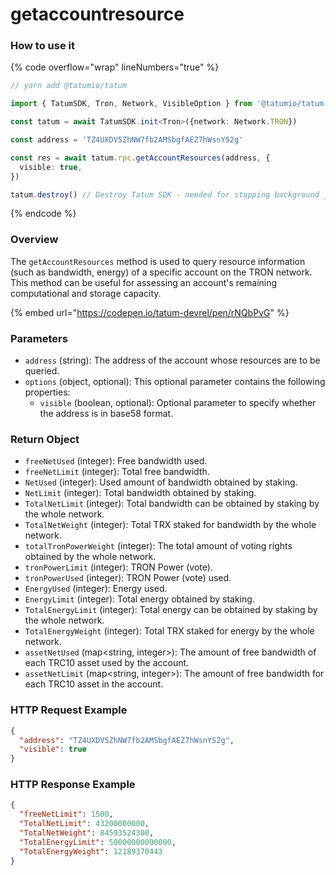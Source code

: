 # getaccountresource

### How to use it

{% code overflow="wrap" lineNumbers="true" %}
```typescript
// yarn add @tatumio/tatum

import { TatumSDK, Tron, Network, VisibleOption } from '@tatumio/tatum'

const tatum = await TatumSDK.init<Tron>({network: Network.TRON})

const address = 'TZ4UXDV5ZhNW7fb2AMSbgfAEZ7hWsnYS2g'

const res = await tatum.rpc.getAccountResources(address, {
  visible: true,
})

tatum.destroy() // Destroy Tatum SDK - needed for stopping background jobs
```
{% endcode %}

### Overview

The `getAccountResources` method is used to query resource information (such as bandwidth, energy) of a specific account on the TRON network. This method can be useful for assessing an account's remaining computational and storage capacity.

{% embed url="https://codepen.io/tatum-devrel/pen/rNQbPvG" %}

### Parameters

* `address` (string): The address of the account whose resources are to be queried.
* `options` (object, optional): This optional parameter contains the following properties:
  * `visible` (boolean, optional): Optional parameter to specify whether the address is in base58 format.

### Return Object

* `freeNetUsed` (integer): Free bandwidth used.
* `freeNetLimit` (integer): Total free bandwidth.
* `NetUsed` (integer): Used amount of bandwidth obtained by staking.
* `NetLimit` (integer): Total bandwidth obtained by staking.
* `TotalNetLimit` (integer): Total bandwidth can be obtained by staking by the whole network.
* `TotalNetWeight` (integer): Total TRX staked for bandwidth by the whole network.
* `totalTronPowerWeight` (integer): The total amount of voting rights obtained by the whole network.
* `tronPowerLimit` (integer): TRON Power (vote).
* `tronPowerUsed` (integer): TRON Power (vote) used.
* `EnergyUsed` (integer): Energy used.
* `EnergyLimit` (integer): Total energy obtained by staking.
* `TotalEnergyLimit` (integer): Total energy can be obtained by staking by the whole network.
* `TotalEnergyWeight` (integer): Total TRX staked for energy by the whole network.
* `assetNetUsed` (map\<string, integer>): The amount of free bandwidth of each TRC10 asset used by the account.
* `assetNetLimit` (map\<string, integer>): The amount of free bandwidth for each TRC10 asset in the account.

### HTTP Request Example

```json
{
  "address": "TZ4UXDV5ZhNW7fb2AMSbgfAEZ7hWsnYS2g",
  "visible": true
}
```

### HTTP Response Example

```json
{
  "freeNetLimit": 1500,
  "TotalNetLimit": 43200000000,
  "TotalNetWeight": 84593524300,
  "TotalEnergyLimit": 50000000000000,
  "TotalEnergyWeight": 12189370443
}
```

